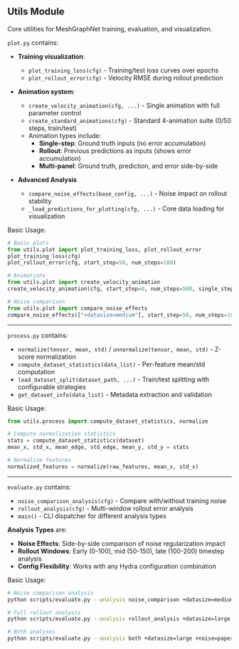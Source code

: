 ## Utils Module

Core utilities for MeshGraphNet training, evaluation, and visualization.

`plot.py` contains:

- **Training visualization**:

  - `plot_training_loss(cfg)` - Training/test loss curves over epochs
  - `plot_rollout_error(cfg)` - Velocity RMSE during rollout prediction

- **Animation system**:

  - `create_velocity_animation(cfg, ...)` - Single animation with full parameter control
  - `create_standard_animations(cfg)` - Standard 4-animation suite (0/50 steps, train/test)
  - Animation types include:
    - **Single-step**: Ground truth inputs (no error accumulation)
    - **Rollout**: Previous predictions as inputs (shows error accumulation)
    - **Multi-panel**: Ground truth, prediction, and error side-by-side

- **Advanced Analysis**
  - `compare_noise_effects(base_config, ...)` - Noise impact on rollout stability
  - `_load_predictions_for_plotting(cfg, ...)` - Core data loading for visualization

Basic Usage:

```python
# Basic plots
from utils.plot import plot_training_loss, plot_rollout_error
plot_training_loss(cfg)
plot_rollout_error(cfg, start_step=50, num_steps=100)

# Animations
from utils.plot import create_velocity_animation
create_velocity_animation(cfg, start_step=0, num_steps=500, single_step=True)

# Noise comparison
from utils.plot import compare_noise_effects
compare_noise_effects(["+datasize=medium"], start_step=50, num_steps=100)
```

---

`process.py` contains:

- `normalize(tensor, mean, std)` / `unnormalize(tensor, mean, std)` - Z-score normalization
- `compute_dataset_statistics(data_list)` - Per-feature mean/std computation
- `load_dataset_split(dataset_path, ...)` - Train/test splitting with configurable strategies
- `get_dataset_info(data_list)` - Metadata extraction and validation

Basic Usage:

```python
from utils.process import compute_dataset_statistics, normalize

# Compute normalization statistics
stats = compute_dataset_statistics(dataset)
mean_x, std_x, mean_edge, std_edge, mean_y, std_y = stats

# Normalize features
normalized_features = normalize(raw_features, mean_x, std_x)
```

---

`evaluate.py` contains:

- `noise_comparison_analysis(cfg)` - Compare with/without training noise
- `rollout_analysis(cfg)` - Multi-window rollout error analysis
- `main()` - CLI dispatcher for different analysis types

**Analysis Types** are:

- **Noise Effects**: Side-by-side comparison of noise regularization impact
- **Rollout Windows**: Early (0-100), mid (50-150), late (100-200) timestep analysis
- **Config Flexibility**: Works with any Hydra configuration combination

Basic Usage:

```bash
# Noise comparison analysis
python scripts/evaluate.py --analysis noise_comparison +datasize=medium

# Full rollout analysis
python scripts/evaluate.py --analysis rollout_analysis +datasize=large

# Both analyses
python scripts/evaluate.py --analysis both +datasize=large +noise=paper
```
